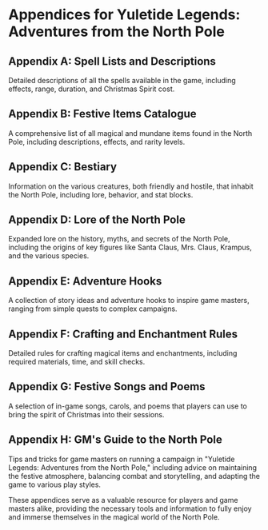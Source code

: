 # Appendices for Yuletide Legends: Adventures from the North Pole

## Appendix A: Spell Lists and Descriptions
Detailed descriptions of all the spells available in the game, including effects, range, duration, and Christmas Spirit cost.

## Appendix B: Festive Items Catalogue
A comprehensive list of all magical and mundane items found in the North Pole, including descriptions, effects, and rarity levels.

## Appendix C: Bestiary
Information on the various creatures, both friendly and hostile, that inhabit the North Pole, including lore, behavior, and stat blocks.

## Appendix D: Lore of the North Pole
Expanded lore on the history, myths, and secrets of the North Pole, including the origins of key figures like Santa Claus, Mrs. Claus, Krampus, and the various species.

## Appendix E: Adventure Hooks
A collection of story ideas and adventure hooks to inspire game masters, ranging from simple quests to complex campaigns.

## Appendix F: Crafting and Enchantment Rules
Detailed rules for crafting magical items and enchantments, including required materials, time, and skill checks.

## Appendix G: Festive Songs and Poems
A selection of in-game songs, carols, and poems that players can use to bring the spirit of Christmas into their sessions.

## Appendix H: GM's Guide to the North Pole
Tips and tricks for game masters on running a campaign in "Yuletide Legends: Adventures from the North Pole," including advice on maintaining the festive atmosphere, balancing combat and storytelling, and adapting the game to various play styles.

These appendices serve as a valuable resource for players and game masters alike, providing the necessary tools and information to fully enjoy and immerse themselves in the magical world of the North Pole.